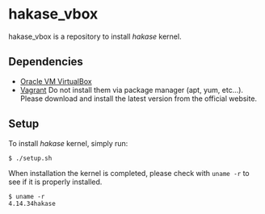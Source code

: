 # hakase_vbox
hakase_vbox is a repository to install _hakase_ kernel.

## Dependencies
- [Oracle VM VirtualBox](https://www.virtualbox.org/wiki/Downloads)
- [Vagrant](https://www.vagrantup.com/downloads.html)
Do not install them via package manager (apt, yum, etc...).
Please download and install the latest version from the official website.

## Setup
To install _hakase_ kernel, simply run:
```
$ ./setup.sh
```
When installation the kernel is completed, please check with `uname -r` to see if it is properly installed.
```
$ uname -r
4.14.34hakase
```
